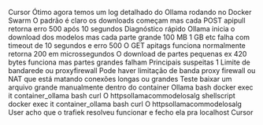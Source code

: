 Cursor
Ótimo agora temos um log detalhado do Ollama rodando no Docker Swarm
O padrão é claro os downloads começam mas cada POST apipull retorna erro 500 após 10 segundos
 Diagnóstico rápido
 Ollama inicia o download dos modelos mas cada parte grande 100 MB 1 GB etc falha com timeout de 10 segundos e erro 500
 O GET apitags funciona normalmente retorna 200 em microssegundos
 O download de partes pequenas ex 420 bytes funciona mas partes grandes falham
 Principais suspeitas
1 Limite de bandarede ou proxyfirewall
 Pode haver limitação de banda proxy firewall ou NAT que está matando conexões longas ou grandes
 Teste baixar um arquivo grande manualmente dentro do container Ollama
bash
docker exec it container_ollama bash
curl O httpsollamacommodelosalg
shellscript
docker exec it container_ollama bash
curl O httpsollamacommodelosalg
User
acho que o trafiek resolveu funcionar e fecho ela pra localhost
Cursor